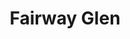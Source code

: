 ---
title: Fairway Glen
phone: (408) 926-3100
website: http://www.fairwayglen.com/
management: Prime Group
location: "San Jose"
tags: []
---